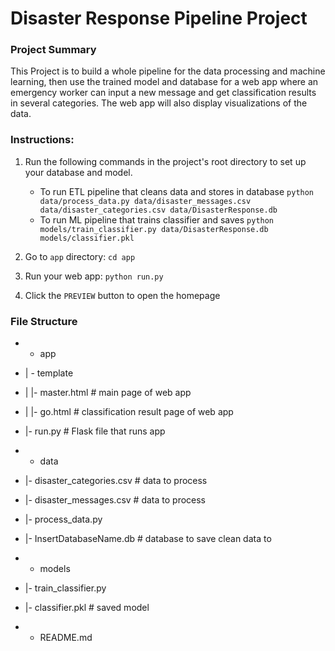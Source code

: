 # Disaster Response Pipeline Project

### Project Summary
This Project is to build a whole pipeline for the data processing and machine learning, then use the trained model and database for a web app where an emergency worker can input a new message and get classification results in several categories. The web app will also display visualizations of the data.

### Instructions:
1. Run the following commands in the project's root directory to set up your database and model.

    - To run ETL pipeline that cleans data and stores in database
        `python data/process_data.py data/disaster_messages.csv data/disaster_categories.csv data/DisasterResponse.db`
    - To run ML pipeline that trains classifier and saves
        `python models/train_classifier.py data/DisasterResponse.db models/classifier.pkl`

2. Go to `app` directory: `cd app`

3. Run your web app: `python run.py`

4. Click the `PREVIEW` button to open the homepage
### File Structure
* - app
* | - template
* | |- master.html  # main page of web app
* | |- go.html  # classification result page of web app
* |- run.py  # Flask file that runs app

* - data
* |- disaster_categories.csv  # data to process
* |- disaster_messages.csv  # data to process
* |- process_data.py
* |- InsertDatabaseName.db   # database to save clean data to

* - models
* |- train_classifier.py
* |- classifier.pkl  # saved model 

* - README.md
